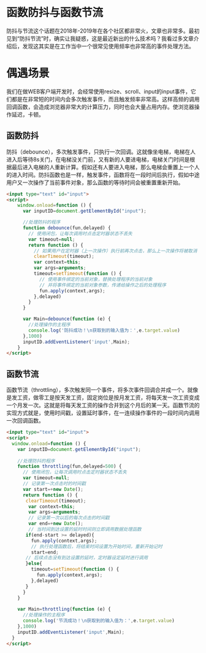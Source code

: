 # 函数防抖与函数节流

防抖与节流这个话题在2018年-2019年在各个社区都非常火，文章也非常多。最初见到“防抖节流”时，确实让我疑惑，这是最近新出的什么技术吗？我看过多文章介绍后，发现这其实是在工作当中一个很常见使用频率也非常高的事件处理方法。

# 偶遇场景

我们在做WEB客户端开发时，会经常使用resize、scroll、input的input事件，它们都是在非常短的时间内会多次触发事件，而且触发频率非常高。这样高频的调用回调函数，会造成浏览器非常大的计算压力，同时也会大量占用内存。使浏览器操作延迟，卡顿。

## 函数防抖

防抖（debounce），多次触发事件，只执行一次回调。这就像坐电梯，电梯在人进入后等待8s关门，在电梯没关门前，又有新的人要进电梯，电梯关门时间是根据最后进入电梯的人重新计算。假如还有人要进入电梯，那么电梯会重置上一个人的进入时间。防抖函数也是一样，触发事件，函数将在一段时间后执行，假如中途用户又一次操作了当前事件对象，那么函数的等待时间会被重置重新开始。

``` html
<input type="text" id="input">
<script>
    window.onload=function () {
      var inputID=document.getElementById("input");

      //处理防抖的程序
      function debounce(fun,delayed) {
        // 使用闭包，让每次调用时点击定时器状态不丢失
        var timeout=null;
        return function () {
          // 如果用户在定时器（上一次操作）执行前再次点击，那么上一次操作将被取消
          clearTimeout(timeout);
          var context=this;
          var args=arguments;
          timeout=setTimeout(function () {
            // 使用事件绑定的当前对象，替换处理程序的当前对象
            // 并将事件绑定的当前对象参数，传递给操作之后的处理程序
            fun.apply(context,args);
          },delayed)
        }
      }

      var Main=debounce(function (e) {
        //处理操作的主程序
        console.log('防抖成功！\n获取到的输入值为：',e.target.value)
      },1000)
      inputID.addEventListener('input',Main);
    }
</script>
```


## 函数节流

函数节流（throttling），多次触发同一个事件，将多次事件回调合并成一个。就像是发工资，做零工是按天发工资，固定岗位是按月发工资，将每天发一次工资变成一个月发一次。这就是将每天发工资的操作合并到这个月后的某一天。函数节流的实现方式就是，使用时间戳，设置延时事件，在一连续操作事件的一段时间内调用一次回调函数。

``` html
<input type="text" id="input">
<script>
  window.onload=function () {
    var inputID=document.getElementById("input");
    
    //处理防抖的程序
    function throttling(fun,delayed=500) {
      // 使用闭包，让每次调用时点击定时器状态不丢失
      var timeout=null;
      // 记录第一次点击时的时间戳
      var start=+new Date();
      return function () {
       clearTimeout(timeout);
        var context=this;
        var args=arguments;
        // 记录第一次以后的每次点击的时间戳
        var end=+new Date();
        // 当时间到达设置的延时时间则立即调用数据处理函数
       if(end-start >= delayed){
         fun.apply(context,args);
         // 执行处理函数后，将结束时间设置为开始时间，重新开始记时
         start=end;
       // 后续点击没有到达设置的延时，定时器设定延时进行调用
       }else{
         timeout=setTimeout(function () {
           fun.apply(context,args);
         },delayed)
       }
      }
    }
    
    var Main=throttling(function (e) {
      //处理操作的主程序
      console.log('节流成功！\n获取到的输入值为：',e.target.value)
    },1000)
    inputID.addEventListener('input',Main);
  }
</script>
```
